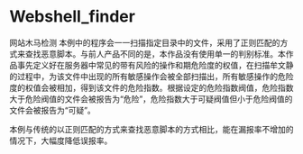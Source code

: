 Webshell_finder
===============

网站木马检测
本例中的程序会一一扫描指定目录中的文件，采用了正则匹配的方式来查找恶意脚本。与前人产品不同的是，本作品没有使用单一的判别标准。本作品事先定义好在服务器中常见的带有风险的操作和期危险度的权值，在扫描牟文静的过程中，为该文件中出现的所有敏感操作会被全部扫描出，所有敏感操作的危险度的权值会被相加，得到该文件的危险指数。根据设定的危险指数阀值，危险指数大于危险阀值的文件会被报告为“危险”，危险指数大于可疑阀值但小于危险阀值的文件会被报告为“可疑”。

本例与传统的以正则匹配的方式来查找恶意脚本的方式相比，能在漏报率不增加的情况下，大幅度降低误报率。
